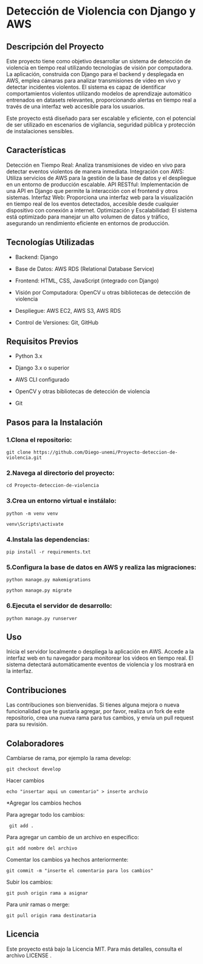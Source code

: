# Detección de Violencia con Django y AWS
## Descripción del Proyecto
Este proyecto tiene como objetivo desarrollar un sistema de detección de violencia en tiempo real utilizando tecnologías de visión por computadora. La aplicación, construida con Django para el backend y desplegada en AWS, emplea cámaras para analizar transmisiones de video en vivo y detectar incidentes violentos. El sistema es capaz de identificar comportamientos violentos utilizando modelos de aprendizaje automático entrenados en datasets relevantes, proporcionando alertas en tiempo real a través de una interfaz web accesible para los usuarios.

Este proyecto está diseñado para ser escalable y eficiente, con el potencial de ser utilizado en escenarios de vigilancia, seguridad pública y protección de instalaciones sensibles.
## Características
Detección en Tiempo Real: Analiza transmisiones de video en vivo para detectar eventos violentos de manera inmediata.
Integración con AWS: Utiliza servicios de AWS para la gestión de la base de datos y el despliegue en un entorno de producción escalable.
API RESTful: Implementación de una API en Django que permite la interacción con el frontend y otros sistemas.
Interfaz Web: Proporciona una interfaz web para la visualización en tiempo real de los eventos detectados, accesible desde cualquier dispositivo con conexión a internet.
Optimización y Escalabilidad: El sistema está optimizado para manejar un alto volumen de datos y tráfico, asegurando un rendimiento eficiente en entornos de producción.

## Tecnologías Utilizadas
* Backend: Django

* Base de Datos: AWS RDS (Relational Database Service)

* Frontend: HTML, CSS, JavaScript (integrado con Django)

* Visión por Computadora: OpenCV u otras bibliotecas de detección de violencia

* Despliegue: AWS EC2, AWS S3, AWS RDS

* Control de Versiones: Git, GitHub


## Requisitos Previos

* Python 3.x

* Django 3.x o superior

* AWS CLI configurado

* OpenCV y otras bibliotecas de detección de violencia

* Git

## Pasos para la Instalación

### 1.Clona el repositorio:
```
git clone https://github.com/Diego-unemi/Proyecto-deteccion-de-violencia.git
```
### 2.Navega al directorio del proyecto:
```
cd Proyecto-deteccion-de-violencia
```
### 3.Crea un entorno virtual e instálalo:
```
python -m venv venv
```
```
venv\Scripts\activate
```
### 4.Instala las dependencias:
```
pip install -r requirements.txt
```

### 5.Configura la base de datos en AWS y realiza las migraciones:
```
python manage.py makemigrations
```
```
python manage.py migrate
```
### 6.Ejecuta el servidor de desarrollo:
```
python manage.py runserver
```
## Uso
Inicia el servidor localmente o despliega la aplicación en AWS.
Accede a la interfaz web en tu navegador para monitorear los videos en tiempo real.
El sistema detectará automáticamente eventos de violencia y los mostrará en la interfaz.
## Contribuciones
Las contribuciones son bienvenidas. Si tienes alguna mejora o nueva funcionalidad que te gustaría agregar, por favor, realiza un fork de este repositorio, crea una nueva rama para tus cambios, y envía un pull request para su revisión.

## Colaboradores
Cambiarse de rama, por ejemplo la rama develop:
```
git checkout develop
```
Hacer cambios
```
echo "insertar aqui un comentario" > inserte archvio
```
*Agregar los cambios hechos

Para agregar todo los cambios:
```
 git add .
```

Para agregar un cambio de un archivo en especifico:
```
git add nombre del archivo
```
Comentar los cambios ya hechos anteriormente:
```
git commit -m "inserte el comentario para los cambios"
```
Subir los cambios:
```
git push origin rama a asignar 
```
Para unir ramas o merge: 
```
git pull origin rama destinataria
```
## Licencia

Este proyecto está bajo la Licencia MIT. Para más detalles, consulta el archivo LICENSE .






